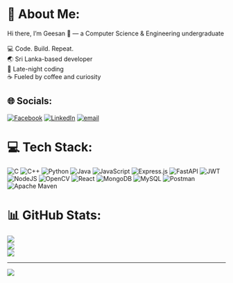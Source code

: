 # 💫 About Me:
Hi there, I’m Geesan 👋 — a Computer Science & Engineering undergraduate  <br><br>💻 Code. Build. Repeat.  <br>🌏 Sri Lanka-based developer  <br>🌙 Late-night coding  <br>☕ Fueled by coffee and curiosity  


## 🌐 Socials:
[![Facebook](https://img.shields.io/badge/Facebook-%231877F2.svg?logo=Facebook&logoColor=white)](https://facebook.com/profile.php?id=100082309377632) [![LinkedIn](https://img.shields.io/badge/LinkedIn-%230077B5.svg?logo=linkedin&logoColor=white)](https://www.linkedin.com/in/sugith-geesan-munasinghe-a37258269/) [![email](https://img.shields.io/badge/Email-D14836?logo=gmail&logoColor=white)](mailto:sugithgeesan@gmail.com) 

# 💻 Tech Stack:
![C](https://img.shields.io/badge/c-%2300599C.svg?style=for-the-badge&logo=c&logoColor=white) ![C++](https://img.shields.io/badge/c++-%2300599C.svg?style=for-the-badge&logo=c%2B%2B&logoColor=white) ![Python](https://img.shields.io/badge/python-3670A0?style=for-the-badge&logo=python&logoColor=ffdd54) ![Java](https://img.shields.io/badge/java-%23ED8B00.svg?style=for-the-badge&logo=openjdk&logoColor=white) ![JavaScript](https://img.shields.io/badge/javascript-%23323330.svg?style=for-the-badge&logo=javascript&logoColor=%23F7DF1E) ![Express.js](https://img.shields.io/badge/express.js-%23404d59.svg?style=for-the-badge&logo=express&logoColor=%2361DAFB) ![FastAPI](https://img.shields.io/badge/FastAPI-005571?style=for-the-badge&logo=fastapi) ![JWT](https://img.shields.io/badge/JWT-black?style=for-the-badge&logo=JSON%20web%20tokens) ![NodeJS](https://img.shields.io/badge/node.js-6DA55F?style=for-the-badge&logo=node.js&logoColor=white) ![OpenCV](https://img.shields.io/badge/opencv-%23white.svg?style=for-the-badge&logo=opencv&logoColor=white) ![React](https://img.shields.io/badge/react-%2320232a.svg?style=for-the-badge&logo=react&logoColor=%2361DAFB) ![MongoDB](https://img.shields.io/badge/MongoDB-%234ea94b.svg?style=for-the-badge&logo=mongodb&logoColor=white) ![MySQL](https://img.shields.io/badge/mysql-4479A1.svg?style=for-the-badge&logo=mysql&logoColor=white) ![Postman](https://img.shields.io/badge/Postman-FF6C37?style=for-the-badge&logo=postman&logoColor=white) ![Apache Maven](https://img.shields.io/badge/Apache%20Maven-C71A36?style=for-the-badge&logo=Apache%20Maven&logoColor=white)
# 📊 GitHub Stats:
![](https://github-readme-stats.vercel.app/api?username=SGeesan&theme=transparent&hide_border=false&include_all_commits=false&count_private=true)<br/>
![](https://nirzak-streak-stats.vercel.app/?user=SGeesan&theme=transparent&hide_border=false)<br/>
![](https://github-readme-stats.vercel.app/api/top-langs/?username=SGeesan&theme=transparent&hide_border=false&include_all_commits=false&count_private=true&layout=compact)

---
[![](https://visitcount.itsvg.in/api?id=SGeesan&icon=2&color=0)](https://visitcount.itsvg.in)

<!-- Proudly created with GPRM ( https://gprm.itsvg.in ) -->
